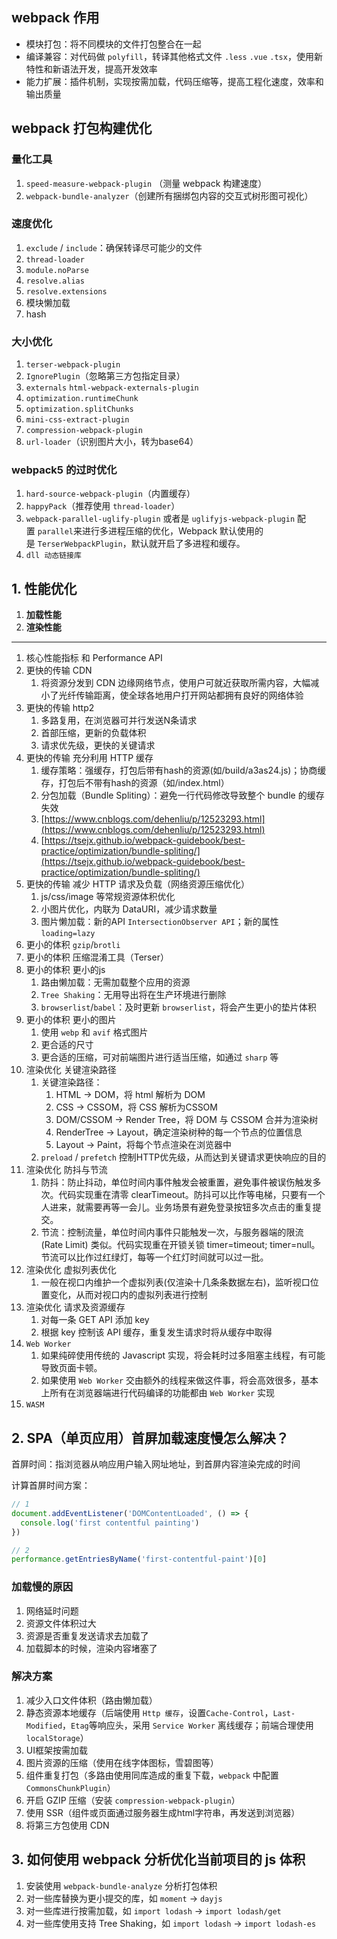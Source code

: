 ## webpack 作用

- 模块打包：将不同模块的文件打包整合在一起
- 编译兼容：对代码做 `polyfill`，转译其他格式文件 `.less` `.vue` `.tsx`，使用新特性和新语法开发，提高开发效率
- 能力扩展：插件机制，实现按需加载，代码压缩等，提高工程化速度，效率和输出质量

## webpack 打包构建优化

### 量化工具

1. `speed-measure-webpack-plugin` （测量 webpack 构建速度）
2. `webpack-bundle-analyzer`（创建所有捆绑包内容的交互式树形图可视化）

### 速度优化

1. `exclude` / `include`：确保转译尽可能少的文件
2. `thread-loader`
3. `module.noParse`
4. `resolve.alias`
5. `resolve.extensions`
6. 模块懒加载
7. hash

### 大小优化

1. `terser-webpack-plugin`
2. `IgnorePlugin`（忽略第三方包指定目录）
3. `externals` `html-webpack-externals-plugin`
4. `optimization.runtimeChunk`
5. `optimization.splitChunks`
6. `mini-css-extract-plugin`
7. `compression-webpack-plugin`
8. `url-loader`（识别图片大小，转为base64）

### webpack5 的过时优化

1. `hard-source-webpack-plugin`（内置缓存）
2. `happyPack`（推荐使用 `thread-loader`）
3. `webpack-parallel-uglify-plugin` 或者是 `uglifyjs-webpack-plugin` 配置 `parallel`来进行多进程压缩的优化，Webpack 默认使用的是 `TerserWebpackPlugin`，默认就开启了多进程和缓存。
4. `dll 动态链接库`

## 1. 性能优化

1. **加载性能** 
2. **渲染性能**

---------

1. 核心性能指标 和 Performance API
2. 更快的传输 CDN
   1. 将资源分发到 CDN 边缘网络节点，使用户可就近获取所需内容，大幅减小了光纤传输距离，使全球各地用户打开网站都拥有良好的网络体验
3. 更快的传输 http2
   1. 多路复用，在浏览器可并行发送N条请求
   2. 首部压缩，更新的负载体积
   3. 请求优先级，更快的关键请求
4. 更快的传输 充分利用 HTTP 缓存
   1. 缓存策略：强缓存，打包后带有hash的资源(如/build/a3as24.js)；协商缓存，打包后不带有hash的资源（如/index.html）
   2. 分包加载（Bundle Spliting）：避免一行代码修改导致整个 bundle 的缓存失效
    1. [https://www.cnblogs.com/dehenliu/p/12523293.html](https://www.cnblogs.com/dehenliu/p/12523293.html) 
    2. [https://tsejx.github.io/webpack-guidebook/best-practice/optimization/bundle-spliting/](https://tsejx.github.io/webpack-guidebook/best-practice/optimization/bundle-spliting/)
5. 更快的传输 减少 HTTP 请求及负载（网络资源压缩优化）
   1. js/css/image 等常规资源体积优化
   2. 小图片优化，内联为 DataURI，减少请求数量
   3. 图片懒加载：新的API `IntersectionObserver API`；新的属性 `loading=lazy`
6. 更小的体积 `gzip`/`brotli`
7.  更小的体积 压缩混淆工具（Terser）
8. 更小的体积 更小的js
   1. 路由懒加载：无需加载整个应用的资源
   2. `Tree Shaking`：无用导出将在生产环境进行删除
   3. `browserlist`/`babel`：及时更新 `browserlist`，将会产生更小的垫片体积
9. 更小的体积 更小的图片
    1.  使用 `webp` 和 `avif` 格式图片
    2.  更合适的尺寸
    3.  更合适的压缩，可对前端图片进行适当压缩，如通过 `sharp` 等
10. 渲染优化 关键渲染路径
    1.  关键渲染路径：
        1.  HTML -> DOM，将 html 解析为 DOM
        2.  CSS -> CSSOM，将 CSS 解析为CSSOM
        3.  DOM/CSSOM -> Render Tree，将 DOM 与 CSSOM 合并为渲染树
        4.  RenderTree -> Layout，确定渲染树种的每一个节点的位置信息
        5.  Layout -> Paint，将每个节点渲染在浏览器中
    2.  `preload` / `prefetch` 控制HTTP优先级，从而达到关键请求更快响应的目的
11. 渲染优化 防抖与节流
    1.  防抖：防止抖动，单位时间内事件触发会被重置，避免事件被误伤触发多次。代码实现重在清零 clearTimeout。防抖可以比作等电梯，只要有一个人进来，就需要再等一会儿。业务场景有避免登录按钮多次点击的重复提交。
    2.  节流：控制流量，单位时间内事件只能触发一次，与服务器端的限流 (Rate Limit) 类似。代码实现重在开锁关锁 timer=timeout; timer=null。节流可以比作过红绿灯，每等一个红灯时间就可以过一批。
12. 渲染优化 虚拟列表优化
    1.  一般在视口内维护一个虚拟列表(仅渲染十几条条数据左右)，监听视口位置变化，从而对视口内的虚拟列表进行控制
13. 渲染优化 请求及资源缓存
    1.  对每一条 GET API 添加 key
    2.  根据 key 控制该 API 缓存，重复发生请求时将从缓存中取得
14. `Web Worker`
    1.  如果纯碎使用传统的 Javascript 实现，将会耗时过多阻塞主线程，有可能导致页面卡顿。
    2.  如果使用 `Web Worker` 交由额外的线程来做这件事，将会高效很多，基本上所有在浏览器端进行代码编译的功能都由 `Web Worker` 实现
15. `WASM`

## 2. SPA（单页应用）首屏加载速度慢怎么解决？

首屏时间：指浏览器从响应用户输入网址地址，到首屏内容渲染完成的时间

计算首屏时间方案：

```js
// 1
document.addEventListener('DOMContentLoaded', () => {
  console.log('first contentful painting')
})

// 2
performance.getEntriesByName('first-contentful-paint')[0]
```

### 加载慢的原因

1. 网络延时问题
2. 资源文件体积过大
3. 资源是否重复发送请求去加载了
4. 加载脚本的时候，渲染内容堵塞了

### 解决方案

1. 减少入口文件体积（路由懒加载）
2. 静态资源本地缓存（后端使用 `Http 缓存`，设置`Cache-Control`，`Last-Modified`，`Etag`等响应头，采用 `Service Worker` 离线缓存；前端合理使用 `localStorage`）
3. UI框架按需加载
4. 图片资源的压缩（使用在线字体图标，雪碧图等）
5. 组件重复打包（多路由使用同库造成的重复下载，`webpack` 中配置 `CommonsChunkPlugin`）
6. 开启 GZIP 压缩（安装 `compression-webpack-plugin`）
7. 使用 SSR（组件或页面通过服务器生成html字符串，再发送到浏览器）
8. 将第三方包使用 CDN

## 3. 如何使用 webpack 分析优化当前项目的 js 体积

1. 安装使用 `webpack-bundle-analyze` 分析打包体积
2. 对一些库替换为更小提交的库，如 `moment` -> `dayjs`
3. 对一些库进行按需加载，如 `import lodash` -> `import lodash/get`
4. 对一些库使用支持 Tree Shaking，如 `import lodash` -> `import lodash-es`



